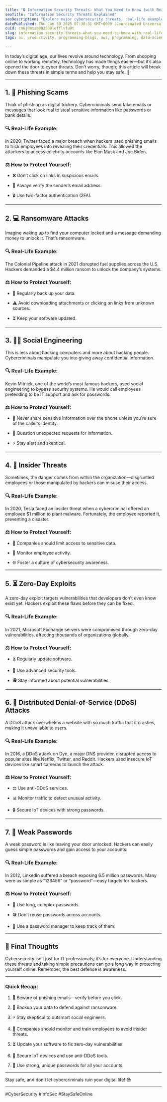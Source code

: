 ```yaml
---
title: "🔒 Information Security Threats: What You Need to Know (with Real-Life Examples)"
seoTitle: "Information Security Threats Explained"
seoDescription: "Explore major cybersecurity threats, real-life examples, and practical tips to stay safe online"
datePublished: Thu Jan 30 2025 07:30:31 GMT+0000 (Coordinated Universal Time)
cuid: cm6j0mxsb002509lefflvfu9t
slug: information-security-threats-what-you-need-to-know-with-real-life-examples
tags: ai, productivity, programming-blogs, aws, programming, data-science, web-development, coding, devops, hacking, hashnode, programming-languages, cybersecurity-1, programming-tips, information-security

---
```


In today’s digital age, our lives revolve around technology. From shopping online to working remotely, technology has made things easier—but it’s also opened the door to cyber threats. Don’t worry, though; this article will break down these threats in simple terms and help you stay safe. 🚀

---

## 1\. 🚨 **Phishing Scams**

Think of phishing as digital trickery. Cybercriminals send fake emails or messages that look real to steal sensitive information like passwords or bank details.

### 🔍 Real-Life Example:

In 2020, Twitter faced a major breach when hackers used phishing emails to trick employees into revealing their credentials. This allowed the attackers to access celebrity accounts like Elon Musk and Joe Biden.

### ⚖️ How to Protect Yourself:

* ❌ Don’t click on links in suspicious emails.
    
* 📢 Always verify the sender’s email address.
    
* 🔒 Use two-factor authentication (2FA).
    

---

## 2\. 💻 **Ransomware Attacks**

Imagine waking up to find your computer locked and a message demanding money to unlock it. That’s ransomware.

### 🔍 Real-Life Example:

The Colonial Pipeline attack in 2021 disrupted fuel supplies across the U.S. Hackers demanded a $4.4 million ransom to unlock the company’s systems.

### ⚖️ How to Protect Yourself:

* 📂 Regularly back up your data.
    
* ⚠️ Avoid downloading attachments or clicking on links from unknown sources.
    
* ⏳ Keep your software updated.
    

---

## 3\. 🕵️‍♂️ **Social Engineering**

This is less about hacking computers and more about hacking people. Cybercriminals manipulate you into giving away confidential information.

### 🔍 Real-Life Example:

Kevin Mitnick, one of the world’s most famous hackers, used social engineering to bypass security systems. He would call employees pretending to be IT support and ask for passwords.

### ⚖️ How to Protect Yourself:

* 🚫 Never share sensitive information over the phone unless you’re sure of the caller’s identity.
    
* 🤔 Question unexpected requests for information.
    
* ⚡ Stay alert and skeptical.
    

---

## 4\. 💼 **Insider Threats**

Sometimes, the danger comes from within the organization—disgruntled employees or those manipulated by hackers can misuse their access.

### 🔍 Real-Life Example:

In 2020, Tesla faced an insider threat when a cybercriminal offered an employee $1 million to plant malware. Fortunately, the employee reported it, preventing a disaster.

### ⚖️ How to Protect Yourself:

* 🔐 Companies should limit access to sensitive data.
    
* 🔢 Monitor employee activity.
    
* 🌐 Foster a culture of cybersecurity awareness.
    

---

## 5\. ⏳ **Zero-Day Exploits**

A zero-day exploit targets vulnerabilities that developers don’t even know exist yet. Hackers exploit these flaws before they can be fixed.

### 🔍 Real-Life Example:

In 2021, Microsoft Exchange servers were compromised through zero-day vulnerabilities, affecting thousands of organizations globally.

### ⚖️ How to Protect Yourself:

* ⏳ Regularly update software.
    
* 🔢 Use advanced security tools.
    
* 🕵️ Stay informed about potential vulnerabilities.
    

---

## 6\. 🔴 **Distributed Denial-of-Service (DDoS) Attacks**

A DDoS attack overwhelms a website with so much traffic that it crashes, making it unavailable to users.

### 🔍 Real-Life Example:

In 2016, a DDoS attack on Dyn, a major DNS provider, disrupted access to popular sites like Netflix, Twitter, and Reddit. Hackers used insecure IoT devices like smart cameras to launch the attack.

### ⚖️ How to Protect Yourself:

* ⚖ Use anti-DDoS services.
    
* 📊 Monitor traffic to detect unusual activity.
    
* 🔒 Secure IoT devices with strong passwords.
    

---

## 7\. 🔑 **Weak Passwords**

A weak password is like leaving your door unlocked. Hackers can easily guess simple passwords and gain access to your accounts.

### 🔍 Real-Life Example:

In 2012, LinkedIn suffered a breach exposing 6.5 million passwords. Many were as simple as “123456” or “password”—easy targets for hackers.

### ⚖️ How to Protect Yourself:

* 🔐 Use long, complex passwords.
    
* 🛠️ Don’t reuse passwords across accounts.
    
* 🧩 Use a password manager to keep track of them.
    

---

## 🚀 Final Thoughts

Cybersecurity isn’t just for IT professionals; it’s for everyone. Understanding these threats and taking simple precautions can go a long way in protecting yourself online. Remember, the best defense is awareness.

---

### Quick Recap:

1. 🚫 Beware of phishing emails—verify before you click.
    
2. 📂 Backup your data to defend against ransomware.
    
3. ⚡ Stay skeptical to outsmart social engineers.
    
4. 🔐 Companies should monitor and train employees to avoid insider threats.
    
5. ⏳ Update your software to fix zero-day vulnerabilities.
    
6. 🔧 Secure IoT devices and use anti-DDoS tools.
    
7. 🔑 Use strong, unique passwords for all your accounts.
    

---

Stay safe, and don’t let cybercriminals ruin your digital life! 😎

---

#CyberSecurity #InfoSec #StaySafeOnline